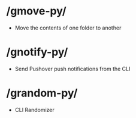 # /gmove-py/
- Move the contents of one folder to another

# /gnotify-py/
- Send Pushover push notifications from the CLI

# /grandom-py/
- CLI Randomizer
